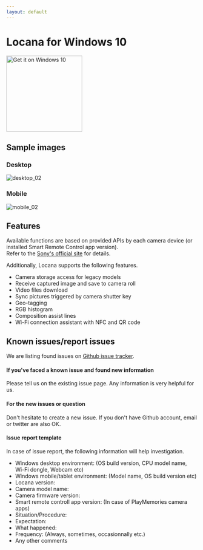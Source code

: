 ```yaml
---
layout: default
---
```


# Locana for Windows 10

<a href="https://www.microsoft.com/store/apps/9nblggh2t6h1?ocid=badge">
<img 
	src="https://assets.windowsphone.com/f2f77ec7-9ba9-4850-9ebe-77e366d08adc/English_Get_it_Win_10_InvariantCulture_Default.png"
	width="200"
	alt="Get it on Windows 10" />
</a>

## Sample images

### Desktop

![desktop_02]({{site.baseurl}}/images/sample_desktop_02.jpg)

### Mobile

![mobile_02]({{site.baseurl}}/images/sample_mobile_02.png)

## Features

Available functions are based on provided APIs by each camera device (or installed Smart Remote Control app version).  
Refer to the [Sony's official site](http://developer.sony.com/develop/cameras/) for details.

Additionally, Locana supports the following features.

- Camera storage access for legacy models
- Receive captured image and save to camera roll
- Video files download
- Sync pictures triggered by camera shutter key
- Geo-tagging
- RGB histogram
- Composition assist lines
- Wi-Fi connection assistant with NFC and QR code

## Known issues/report issues

We are listing found issues on [Github issue tracker](https://github.com/locana/locana/issues).

#### If you've faced a known issue and found new information

Please tell us on the existing issue page.
Any information is very helpful for us.  

#### For the new issues or question

Don't hesitate to create a new issue.
If you don't have Github account, email or twitter are also OK.

#### Issue report template

In case of issue report, the following information will help investigation.

- Windows desktop environment: (OS build version, CPU model name, Wi-Fi dongle, Webcam etc)
- Windows mobile/tablet environment: (Model name, OS build version etc)
- Locana version:
- Camera model name:
- Camera firmware version:
- Smart remote controll app version: (In case of PlayMemories camera apps)
- Situation/Procedure:
- Expectation:
- What happened:
- Frequency: (Always, sometimes, occasionnally etc.)
- Any other comments
